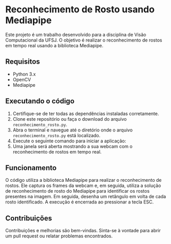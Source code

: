 # Reconhecimento de Rosto usando Mediapipe

Este projeto é um trabalho desenvolvido para a disciplina de Visão Computacional da UFSJ. O objetivo é realizar o reconhecimento de rostos em tempo real usando a biblioteca Mediapipe.

## Requisitos

- Python 3.x
- OpenCV
- Mediapipe

## Executando o código

1. Certifique-se de ter todas as dependências instaladas corretamente.
2. Clone este repositório ou faça o download do arquivo `reconhecimento_rosto.py`.
3. Abra o terminal e navegue até o diretório onde o arquivo `reconhecimento_rosto.py` está localizado.
4. Execute o seguinte comando para iniciar a aplicação:
5. Uma janela será aberta mostrando a sua webcam com o reconhecimento de rostos em tempo real.

## Funcionamento

O código utiliza a biblioteca Mediapipe para realizar o reconhecimento de rostos. Ele captura os frames da webcam e, em seguida, utiliza a solução de reconhecimento de rosto do Mediapipe para identificar os rostos presentes na imagem. Em seguida, desenha um retângulo em volta de cada rosto identificado. A execução é encerrada ao pressionar a tecla ESC.

## Contribuições

Contribuições e melhorias são bem-vindas. Sinta-se à vontade para abrir um pull request ou relatar problemas encontrados.

